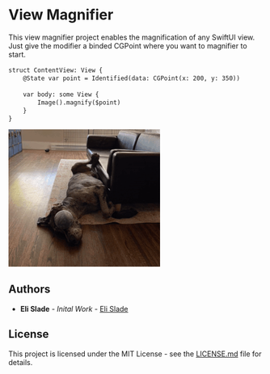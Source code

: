 # View Magnifier

This view magnifier project enables the magnification of any SwiftUI view. Just give the modifier a binded CGPoint where you want to magnifier to start.

```
struct ContentView: View {
    @State var point = Identified(data: CGPoint(x: 200, y: 350))
    
    var body: some View {
        Image().magnify($point)
    }
}
```

![View Magnifier v1.0](read_me.gif)

## Authors
* **Eli Slade** - *Inital Work* - [Eli Slade](https://github.com/elislade)

## License
This project is licensed under the MIT License - see the [LICENSE.md](LICENSE.md) file for details.

